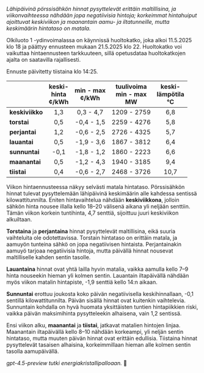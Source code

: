 *Lähipäivinä pörssisähkön hinnat pysyttelevät erittäin maltillisina, ja viikonvaihteessa nähdään jopa negatiivisia hintoja; korkeimmat hintahuiput ajoittuvat keskiviikon ja maanantain aamu- ja iltatunneille, mutta keskimäärin hintataso on matala.*

Olkiluoto 1 -ydinvoimalassa on käynnissä huoltokatko, joka alkoi 11.5.2025 klo 18 ja päättyy ennusteen mukaan 21.5.2025 klo 22. Huoltokatko voi vaikuttaa hintaennusteen tarkkuuteen, sillä opetusdataa huoltokatkojen ajalta on saatavilla rajallisesti.

Ennuste päivitetty tiistaina klo 14:25.

|             | keski-<br>hinta<br>¢/kWh | min - max<br>¢/kWh | tuulivoima<br>min - max<br>MW | keski-<br>lämpötila<br>°C |
|:------------|:------------------------:|:------------------:|:----------------------------:|:-------------------------:|
| **keskiviikko** |           1,3            |     0,3 - 4,7      |         1209 - 2759          |            6,8            |
| **torstai**     |           0,5            |    -0,4 - 1,5      |         2259 - 4276          |            5,8            |
| **perjantai**   |           1,2            |    -0,6 - 2,5      |         2726 - 4325          |            5,7            |
| **lauantai**    |           0,5            |    -1,9 - 3,6      |         1867 - 3812          |            6,4            |
| **sunnuntai**   |          -0,1            |    -1,8 - 1,2      |         1860 - 2223          |            6,6            |
| **maanantai**   |           0,5            |    -1,2 - 4,3      |         1940 - 3185          |            9,4            |
| **tiistai**     |           0,4            |    -0,6 - 2,7      |         2468 - 3726          |           10,7            |

Viikon hintaennusteessa näkyy selvästi matala hintataso. Pörssisähkön hinnat tulevat pysyttelemään lähipäivinä keskimäärin alle kahdessa sentissä kilowattitunnilta. Eniten hintavaihtelua nähdään **keskiviikkona**, jolloin sähkön hinta nousee illalla kello 18–20 välisenä aikana yli neljään senttiin. Tämän viikon korkein tuntihinta, 4,7 senttiä, sijoittuu juuri keskiviikon alkuiltaan.

**Torstaina** ja **perjantaina** hinnat pysyttelevät maltillisina, eikä suuria vaihteluita ole odotettavissa. Torstain hintataso on erittäin matala, ja aamuyön tunteina sähkö on jopa negatiivisen hintaista. Perjantainakin aamuyö tarjoaa negatiivisia hintoja, mutta päivällä hinnat nousevat maltilliselle kahden sentin tasolle.

**Lauantaina** hinnat ovat yhtä lailla hyvin matalia, vaikka aamulla kello 7–9 hinta nouseekin hieman yli kolmen sentin. Lauantain iltapäivällä nähdään myös viikon matalin hintapiste, -1,9 senttiä kello 14:n aikaan.

**Sunnuntai** erottuu joukosta koko päivän negatiivisella keskihinnallaan, -0,1 sentillä kilowattitunnilta. Päivän sisällä hinnat ovat kuitenkin vaihtelevia. Sunnuntain kohdalla on hyvä huomata yksittäisten tuntien hintapiikkien riski, vaikka päivän maksimihinta pysytteleekin alhaisena, vain 1,2 sentissä.

Ensi viikon alku, **maanantai** ja **tiistai**, jatkavat matalien hintojen linjaa. Maanantain iltapäivällä kello 8–10 nähdään korkeampi, yli neljän sentin hintataso, mutta muuten päivän hinnat ovat erittäin edullisia. Tiistaina hinnat pysyttelevät tasaisen alhaisina, korkeimmillaan hieman alle kolmen sentin tasolla aamupäivällä.

*gpt-4.5-preview tutki energiakristallipalloaan.* 🔮
